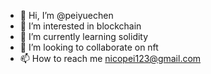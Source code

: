 - 👋 Hi, I’m @peiyuechen
- 👀 I’m interested in blockchain 
- 🌱 I’m currently learning solidity
- 💞️ I’m looking to collaborate on nft 
- 📫 How to reach me nicopei123@gmail.com

<!---
peiyuechen/peiyuechen is a ✨ special ✨ repository because its `README.md` (this file) appears on your GitHub profile.
You can click the Preview link to take a look at your changes.
--->
